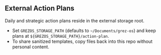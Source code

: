 ## External Action Plans

Daily and strategic action plans reside in the external storage root.

- Set `GREZOS_STORAGE_PATH` (defaults to `~/Documents/grez-os`) and keep plans at `${GREZOS_STORAGE_PATH}/action-plan`.
- To share sanitized templates, copy files back into this repo without personal content.
